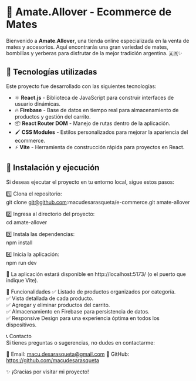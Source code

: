 # 🧉 Amate.Allover - Ecommerce de Mates

Bienvenido a **Amate.Allover**, una tienda online especializada en la venta de mates y accesorios. Aquí encontrarás una gran variedad de mates, bombillas y yerberas para disfrutar de la mejor tradición argentina. 🇦🇷✨  

## 🚀 Tecnologías utilizadas

Este proyecto fue desarrollado con las siguientes tecnologías:  

- ⚛️ **React.js** - Biblioteca de JavaScript para construir interfaces de usuario dinámicas.  
- 🔥 **Firebase** - Base de datos en tiempo real para almacenamiento de productos y gestión del carrito.  
- 📦 **React Router DOM** - Manejo de rutas dentro de la aplicación.  
- 🖌 **CSS Modules** - Estilos personalizados para mejorar la apariencia del ecommerce.  
- ⚡ **Vite** - Herramienta de construcción rápida para proyectos en React.  

## 📂 Instalación y ejecución  

Si deseas ejecutar el proyecto en tu entorno local, sigue estos pasos:  

1️⃣ Clona el repositorio:  
git clone git@github.com:macudesarasqueta/e-commerce.git amate-allover

2️⃣ Ingresa al directorio del proyecto:  
cd amate-allover

3️⃣ Instala las dependencias:  
npm install

4️⃣ Inicia la aplicación:  
npm run dev

🔗 La aplicación estará disponible en http://localhost:5173/ (o el puerto que indique Vite).

📌 Funcionalidades
✅ Listado de productos organizados por categoría.  
✅ Vista detallada de cada producto.  
✅ Agregar y eliminar productos del carrito.  
✅ Almacenamiento en Firebase para persistencia de datos.  
✅ Responsive Design para una experiencia óptima en todos los dispositivos.

📞 Contacto  
Si tienes preguntas o sugerencias, no dudes en contactarme:

📧 Email: macu.desarasqueta@gmail.com
🐙 GitHub: https://github.com/macudesarasqueta

✨ ¡Gracias por visitar mi proyecto!